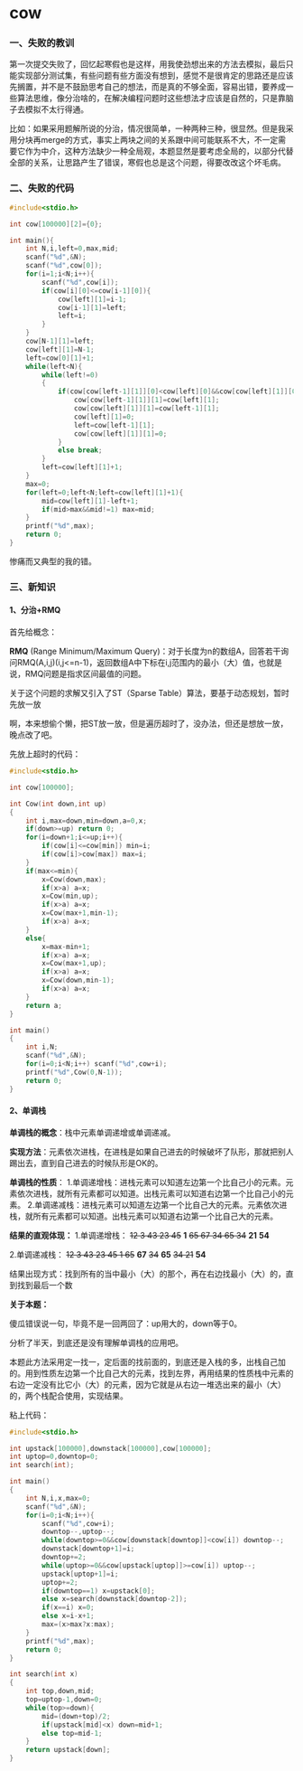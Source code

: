 # cow

### 一、失败的教训

第一次提交失败了，回忆起寒假也是这样，用我使劲想出来的方法去模拟，最后只能实现部分测试集，有些问题有些方面没有想到，感觉不是很肯定的思路还是应该先搁置，并不是不鼓励思考自己的想法，而是真的不够全面，容易出错，要养成一些算法思维，像分治啥的，在解决编程问题时这些想法才应该是自然的，只是靠脑子去模拟不太行得通。



比如：如果采用题解所说的分治，情况很简单，一种两种三种，很显然。但是我采用分块再merge的方式，事实上两块之间的关系跟中间可能联系不大，不一定需要它作为中介，这种方法缺少一种全局观，本题显然是要考虑全局的，以部分代替全部的关系，让思路产生了错误，寒假也总是这个问题，得要改改这个坏毛病。

### 二、失败的代码

```c
#include<stdio.h>

int cow[100000][2]={0};

int main(){
    int N,i,left=0,max,mid;
    scanf("%d",&N);
    scanf("%d",cow[0]);
    for(i=1;i<N;i++){
        scanf("%d",cow[i]);
        if(cow[i][0]<=cow[i-1][0]){
            cow[left][1]=i-1;
            cow[i-1][1]=left;
            left=i;
        }
    }
    cow[N-1][1]=left;
    cow[left][1]=N-1;
    left=cow[0][1]+1;
    while(left<N){
        while(left!=0)
        {
            if(cow[cow[left-1][1]][0]<cow[left][0]&&cow[cow[left][1]][0]>cow[left-1][0]){
                cow[cow[left-1][1]][1]=cow[left][1];
                cow[cow[left][1]][1]=cow[left-1][1];
                cow[left][1]=0;
                left=cow[left-1][1];
                cow[cow[left][1]][1]=0;
            }
            else break;
        }
        left=cow[left][1]+1;
    }
    max=0;
    for(left=0;left<N;left=cow[left][1]+1){
        mid=cow[left][1]-left+1;
        if(mid>max&&mid!=1) max=mid;
    }
    printf("%d",max);
    return 0;
}
```



惨痛而又典型的我的错。



### 三、新知识

#### 1、分治+RMQ

首先给概念：

**RMQ** (Range Minimum/Maximum Query)：对于长度为n的数组A，回答若干询问RMQ(A,i,j)(i,j<=n-1)，返回数组A中下标在i,j范围内的最小（大）值，也就是说，RMQ问题是指求区间最值的问题。



关于这个问题的求解又引入了ST（Sparse Table）算法，要基于动态规划，暂时先放一放

啊，本来想偷个懒，把ST放一放，但是遍历超时了，没办法，但还是想放一放，晚点改了吧。



先放上超时的代码：

```c
#include<stdio.h>

int cow[100000];

int Cow(int down,int up)
{
    int i,max=down,min=down,a=0,x;
    if(down>=up) return 0;
    for(i=down+1;i<=up;i++){
        if(cow[i]<=cow[min]) min=i;
        if(cow[i]>cow[max]) max=i;
    }
    if(max<=min){
        x=Cow(down,max);
        if(x>a) a=x;
        x=Cow(min,up);
        if(x>a) a=x;
        x=Cow(max+1,min-1);
        if(x>a) a=x;
    }
    else{
        x=max-min+1;
        if(x>a) a=x;
        x=Cow(max+1,up);
        if(x>a) a=x;
        x=Cow(down,min-1);
        if(x>a) a=x;
    }
    return a;
}

int main()
{
    int i,N;
    scanf("%d",&N);
    for(i=0;i<N;i++) scanf("%d",cow+i);
    printf("%d",Cow(0,N-1));
    return 0;
}
```



#### 2、单调栈

**单调栈的概念**：栈中元素单调递增或单调递减。



**实现方法**：元素依次进栈，在进栈是如果自己进去的时候破坏了队形，那就把别人踢出去，直到自己进去的时候队形是OK的。



**单调栈的性质**：
1.单调递增栈：进栈元素可以知道左边第一个比自己小的元素。元素依次进栈，就所有元素都可以知道。出栈元素可以知道右边第一个比自己小的元素。
2.单调递减栈：进栈元素可以知道左边第一个比自己大的元素。元素依次进栈，就所有元素都可以知道。出栈元素可以知道右边第一个比自己大的元素。



**结果的直观体现：**
1.单调递增栈：        ~~12 3 43 23 45~~ **1** ~~65 67 34 65 34~~ **21** **54**

2.单调递减栈：        ~~12 3 43 23 45 1 65~~ **67** ~~34~~ **65** ~~34 21~~ **54**

结果出现方式：找到所有的当中最小（大）的那个，再在右边找最小（大）的，直到找到最后一个数



**关于本题：**

傻瓜错误说一句，毕竟不是一回两回了：up用大的，down等于0。

分析了半天，到底还是没有理解单调栈的应用吧。

本题此方法采用定一找一，定后面的找前面的，到底还是入栈的多，出栈自己加的。用到性质左边第一个比自己大的元素，找到左界，再用结果的性质栈中元素的右边一定没有比它小（大）的元素，因为它就是从右边一堆选出来的最小（大）的，两个栈配合使用，实现结果。

粘上代码：

```c
#include<stdio.h>

int upstack[100000],downstack[100000],cow[100000];
int uptop=0,downtop=0;
int search(int);

int main()
{
    int N,i,x,max=0;
    scanf("%d",&N);
    for(i=0;i<N;i++){
        scanf("%d",cow+i);
        downtop--,uptop--;
        while(downtop>=0&&cow[downstack[downtop]]<cow[i]) downtop--;
        downstack[downtop+1]=i;
        downtop+=2;
        while(uptop>=0&&cow[upstack[uptop]]>=cow[i]) uptop--;
        upstack[uptop+1]=i;
        uptop+=2;
        if(downtop==1) x=upstack[0];
        else x=search(downstack[downtop-2]);
        if(x==i) x=0;
        else x=i-x+1;
        max=(x>max?x:max);
    } 
    printf("%d",max);
    return 0;
}

int search(int x)
{
    int top,down,mid;
    top=uptop-1,down=0;
    while(top>=down){
        mid=(down+top)/2;
        if(upstack[mid]<x) down=mid+1;
        else top=mid-1;
    }
    return upstack[down];
}
```

